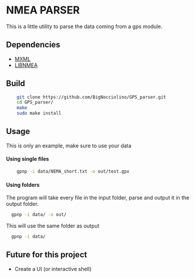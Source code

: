 # NMEA PARSER

This is a little utility to parse the data coming from a gps module.

## Dependencies

- [MXML](https://www.msweet.org/mxml/)
- [LIBNMEA](https://github.com/jacketizer/libnmea)

## Build

``` bash
    git clone https://github.com/BigNocciolino/GPS_parser.git
    cd GPS_parser/
    make
    sudo make install
```

## Usage

This is only an example, make sure to use your data
#### Using single files
```bash
    gpnp -i data/NEMA_short.txt -o out/test.gpx
```
#### Using folders
The program will take every file in the input folder, parse and output it in the output folder.
```bash
  gpnp -i data/ -o out/
```
This will use the same folder as output
```bash
  gpnp -i data/
```


## Future for this project 

- Create a UI (or interactive shell)